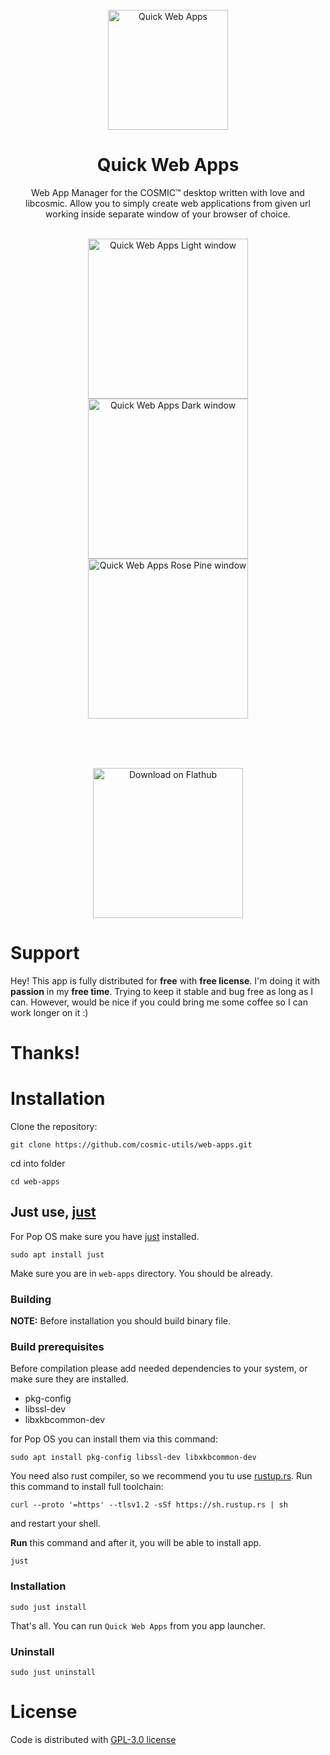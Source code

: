 <!--suppress HtmlDeprecatedAttribute -->
<div align="center">
  <br>
  <img alt="Quick Web Apps" src="https://raw.githubusercontent.com/cosmic-utils/web-apps/master/res/icons/hicolor/256x256/apps/dev.heppen.webapps.png" width="192" />
  <h1>Quick Web Apps</h1>

  <p>Web App Manager for the COSMIC™ desktop written with love and libcosmic. Allow you to simply create web applications from given url working inside separate window of your browser of choice.</p>

  <br>

  <img alt="Quick Web Apps Light window" src="https://raw.githubusercontent.com/cosmic-utils/web-apps/refs/tags/1.0.0/res/screenshots/window-light.png" width="256">
  <img alt="Quick Web Apps Dark window" src="https://raw.githubusercontent.com/cosmic-utils/web-apps/refs/tags/1.0.0/res/screenshots/window-dark.png" width="256">
  <img alt="Quick Web Apps Rose Pine window" src="https://raw.githubusercontent.com/cosmic-utils/web-apps/refs/tags/1.0.0/res/screenshots/window-rose-pine.png" width="256">

  <br><br><br>

  <a href='https://flathub.org/apps/io.github.elevenhsoft.WebApps'>
    <img width='240' alt='Download on Flathub' src='https://flathub.org/api/badge?locale=en'/>
  </a>
</div>

# Support

Hey! This app is fully distributed for **free** with **free license**.
I'm doing it with **passion** in my **free time**. Trying to keep it stable and bug free as long as I can.
However, would be nice if you could bring me some coffee so I can work longer on it :)

# Thanks!

# Installation

Clone the repository:

`git clone https://github.com/cosmic-utils/web-apps.git`

cd into folder

`cd web-apps`

## Just use, [just](https://github.com/casey/just)

For Pop OS make sure you have [just](https://github.com/casey/just) installed.

`sudo apt install just`

Make sure you are in `web-apps` directory. You should be already.

### Building

**NOTE:** Before installation you should build binary file.

### Build prerequisites

Before compilation please add needed dependencies to your system, or make sure they are installed.

- pkg-config
- libssl-dev
- libxkbcommon-dev

for Pop OS you can install them via this command:

`sudo apt install pkg-config libssl-dev libxkbcommon-dev`

You need also rust compiler, so we recommend you tu use [rustup.rs](https://rustup.rs/).
Run this command to install full toolchain:

`curl --proto '=https' --tlsv1.2 -sSf https://sh.rustup.rs | sh`

and restart your shell.

**Run** this command and after it, you will be able to install
app.

`just`

### Installation

`sudo just install`

That's all. You can run `Quick Web Apps` from you app launcher.

### Uninstall

`sudo just uninstall`

# License

Code is distributed with [GPL-3.0 license](https://github.com/cosmic-utils/web-apps/blob/master/LICENSE)
